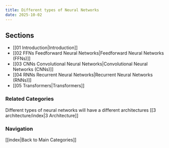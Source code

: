 ```yaml
---
title: Different types of Neural Networks
date: 2025-10-02
---
```




## Sections
- [[01 Introduction|Introduction]]
- [[02 FFNs Feedforward Neural Networks|Feedforward Neural Networks (FFNs)]]
- [[03 CNNs Convolutional Neural Networks|Convolutional Neural Networks (CNNs)]]
- [[04 RNNs Recurrent Neural Networks|Recurrent Neural Networks (RNNs)]]
- [[05 Transformers|Transformers]]

### Related Categories
Different types of neural networks will have a different architectures [[3 architecture/index|3 Architecture]]

### Navigation
[[index|Back to Main Categories]]
